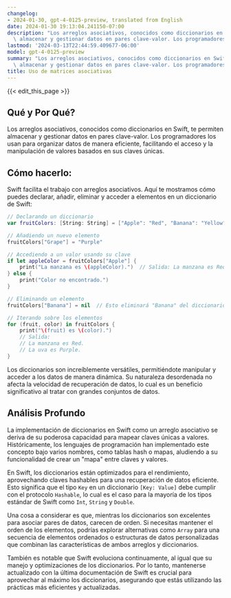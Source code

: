 ```yaml
---
changelog:
- 2024-01-30, gpt-4-0125-preview, translated from English
date: 2024-01-30 19:13:04.241150-07:00
description: "Los arreglos asociativos, conocidos como diccionarios en Swift, te permiten\
  \ almacenar y gestionar datos en pares clave-valor. Los programadores los usan\u2026"
lastmod: '2024-03-13T22:44:59.409677-06:00'
model: gpt-4-0125-preview
summary: "Los arreglos asociativos, conocidos como diccionarios en Swift, te permiten\
  \ almacenar y gestionar datos en pares clave-valor. Los programadores los usan\u2026"
title: Uso de matrices asociativas
---
```


{{< edit_this_page >}}

## Qué y Por Qué?

Los arreglos asociativos, conocidos como diccionarios en Swift, te permiten almacenar y gestionar datos en pares clave-valor. Los programadores los usan para organizar datos de manera eficiente, facilitando el acceso y la manipulación de valores basados en sus claves únicas.

## Cómo hacerlo:

Swift facilita el trabajo con arreglos asociativos. Aquí te mostramos cómo puedes declarar, añadir, eliminar y acceder a elementos en un diccionario de Swift:

```Swift
// Declarando un diccionario
var fruitColors: [String: String] = ["Apple": "Red", "Banana": "Yellow"]

// Añadiendo un nuevo elemento
fruitColors["Grape"] = "Purple"

// Accediendo a un valor usando su clave
if let appleColor = fruitColors["Apple"] {
    print("La manzana es \(appleColor).")  // Salida: La manzana es Red.
} else {
    print("Color no encontrado.")
}

// Eliminando un elemento
fruitColors["Banana"] = nil  // Esto eliminará "Banana" del diccionario

// Iterando sobre los elementos
for (fruit, color) in fruitColors {
    print("\(fruit) es \(color).")
    // Salida:
    // La manzana es Red.
    // La uva es Purple.
}
```

Los diccionarios son increíblemente versátiles, permitiéndote manipular y acceder a los datos de manera dinámica. Su naturaleza desordenada no afecta la velocidad de recuperación de datos, lo cual es un beneficio significativo al tratar con grandes conjuntos de datos.

## Análisis Profundo

La implementación de diccionarios en Swift como un arreglo asociativo se deriva de su poderosa capacidad para mapear claves únicas a valores. Históricamente, los lenguajes de programación han implementado este concepto bajo varios nombres, como tablas hash o mapas, aludiendo a su funcionalidad de crear un "mapa" entre claves y valores.

En Swift, los diccionarios están optimizados para el rendimiento, aprovechando claves hashables para una recuperación de datos eficiente. Esto significa que el tipo `Key` en un diccionario `[Key: Value]` debe cumplir con el protocolo `Hashable`, lo cual es el caso para la mayoría de los tipos estándar de Swift como `Int`, `String` y `Double`.

Una cosa a considerar es que, mientras los diccionarios son excelentes para asociar pares de datos, carecen de orden. Si necesitas mantener el orden de los elementos, podrías explorar alternativas como `Array` para una secuencia de elementos ordenados o estructuras de datos personalizadas que combinan las características de ambos arreglos y diccionarios.

También es notable que Swift evoluciona continuamente, al igual que su manejo y optimizaciones de los diccionarios. Por lo tanto, mantenerse actualizado con la última documentación de Swift es crucial para aprovechar al máximo los diccionarios, asegurando que estás utilizando las prácticas más eficientes y actualizadas.
